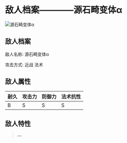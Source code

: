 # 敌人档案————源石畸变体α

![源石畸变体α](./eneIcons/源石畸变体α.png)

## 敌人档案

敌人名称: 源石畸变体α

攻击方式: 近战 法术

## 敌人属性

| 耐久      | 攻击力  | 防御力 | 法术抗性 |
|---------|------|-----|------|
| B | S | S | S |

## 敌人特性
> —
